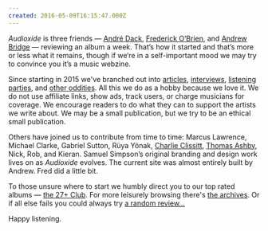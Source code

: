 ```yaml
---
created: 2016-05-09T16:15:47.000Z
---
```


*Audioxide* is three friends — [André Dack](https://twitter.com/andredack), [Frederick O’Brien](https://fredobrien.co.uk/), and [Andrew Bridge](http://www.andrewhbridge.co.uk/) — reviewing an album a week. That’s how it started and that’s more or less what it remains, though if we‘re in a self-important mood we may try to convince you it’s a music webzine.

Since starting in 2015 we've branched out into [articles](/articles/), [interviews](/interviews/), [listening parties](/listeningparties/), and [other oddities](/funnyfarm/). All this we do as a hobby because we love it. We do not use affiliate links, show ads, track users, or charge musicians for coverage. We encourage readers to do what they can to support the artists we write about. We may be a small publication, but we try to be an ethical small publication.

Others have joined us to contribute from time to time: Marcus Lawrence, Michael Clarke, Gabriel Sutton, Rüya Yönak, [Charlie Clissitt](https://twitter.com/CharlieClissitt), [Thomas Ashby](https://thomasashby.co.uk/), Nick, Rob, and Kieran. Samuel Simpson’s original branding and design work lives on as *Audioxide* evolves. The current site was almost entirely built by Andrew. Fred did a little bit.

To those unsure where to start we humbly direct you to our top rated albums — [the 27+ Club](/). For more leisurely browsing there's [the archives](/reviews/). Or if all else fails you could always try [a random review...](/)

Happy listening.
